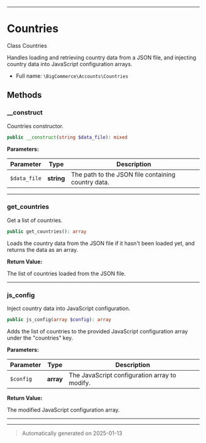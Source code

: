 ***

# Countries

Class Countries

Handles loading and retrieving country data from a JSON file, and injecting
country data into JavaScript configuration arrays.

* Full name: `\BigCommerce\Accounts\Countries`




## Methods


### __construct

Countries constructor.

```php
public __construct(string $data_file): mixed
```








**Parameters:**

| Parameter | Type | Description |
|-----------|------|-------------|
| `$data_file` | **string** | The path to the JSON file containing country data. |





***

### get_countries

Get a list of countries.

```php
public get_countries(): array
```

Loads the country data from the JSON file if it hasn't been loaded yet,
and returns the data as an array.







**Return Value:**

The list of countries loaded from the JSON file.




***

### js_config

Inject country data into JavaScript configuration.

```php
public js_config(array $config): array
```

Adds the list of countries to the provided JavaScript configuration array under the "countries" key.






**Parameters:**

| Parameter | Type | Description |
|-----------|------|-------------|
| `$config` | **array** | The JavaScript configuration array to modify. |


**Return Value:**

The modified JavaScript configuration array.




***


***
> Automatically generated on 2025-01-13

